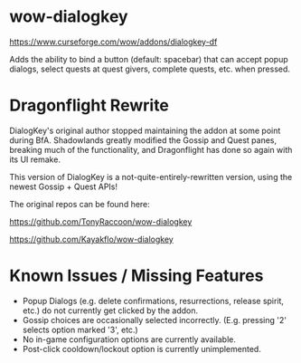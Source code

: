 # wow-dialogkey
https://www.curseforge.com/wow/addons/dialogkey-df

Adds the ability to bind a button (default: spacebar) that can accept popup dialogs, select quests at quest givers, complete quests, etc. when pressed.

# Dragonflight Rewrite
DialogKey's original author stopped maintaining the addon at some point during BfA. Shadowlands greatly modified the Gossip and Quest panes, breaking much of the functionality, and Dragonflight has done so again with its UI remake.

This version of DialogKey is a not-quite-entirely-rewritten version, using the newest Gossip + Quest APIs!

The original repos can be found here:

https://github.com/TonyRaccoon/wow-dialogkey

https://github.com/Kayakflo/wow-dialogkey

# Known Issues / Missing Features
- Popup Dialogs (e.g. delete confirmations, resurrections, release spirit, etc.) do not currently get clicked by the addon.
- Gossip choices are occasionally selected incorrectly. (E.g. pressing '2' selects option marked '3', etc.)
- No in-game configuration options are currently available.
- Post-click cooldown/lockout option is currently unimplemented.